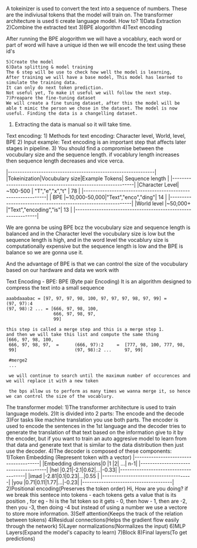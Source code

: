 A tokeinizer is used to convert the text into a sequence of numbers. These are the indiviusal tokens that the model will train on. The transformer architecture is used ti create language model. 
How to?
    1)Data Extraction
    2)Combine the extracted text
    3)BPE alogorithm
    4)Text encoding 

After running the BPE alogorithm we will have a vocablury, each word or part of word will have a unique id then we will encode the text using these id's 

    5)Create the model
    6)Data splitting & model training
    The 6 step will be use to check how well the model is learning,
    After training we will have a base model, This model has learned to simulate the training data.
    It can only do next token prediction.
    Not useful yet, To make it useful we will follow the next step.
    7)Preapare the fine-tuning dataset
    We will create a fine tuning dataset, after this the model will be able t mimic the person we chose in the dataset. The model is now useful. Finding the data is a changelling dataset.

1) Extracting the data is manual so it will take time.

Text encoding:
    1) Methods for text encoding: Character level, World, level, BPE
    2) Input example: Text encoding is an important step that affects later stages in pipeline.
    3) You should find a compromise between the vocubulary size and the sequence length.
    if vocablury length increases then sequence length decreases and vice verca.


|--------------------------------------------------------------|
|Tokeinization|Vocubulary size|Example Tokens| Sequence length |
|--------------------------------------------------------------|
|Character Level| ~100-500  |  "T","e","x","t"  |     78       |
|--------------------------------------------------------------|
|      BPE      |~10,000-50,000|"Text","enco","ding"|   14     |
|--------------------------------------------------------------|
|World level    |~50,000+      |"Text","encoding","is"|  13    |
|--------------------------------------------------------------|

We are gonna be using BPE bcz the vocubulary size and sequence length is balanced and in the Character level the vocubulary size is low but the sequence length is high, and in the word level the vocablury size is computationally expensive but the sequence length is low and the BPE is balance so we are gonna use it.

And the advantage of BPE is that we can control the size of the vocubulary based on our hardware and data we work with

Text Encoding - BPE:
    BPE (Byte pair Encoding)
    It is an algorithm designed to compress the text into a small sequence

    aaabdaaabac = [97, 97, 97, 98, 100, 97, 97, 97, 98, 97, 99] = 
    (97, 97):4
    (97, 98):2 ... = [666, 97, 98, 100,
                      666, 97, 98, 97,
                      99]

    this step is called a merge step and this is a merge step 1.
    and then we will take this list and compute the same thing 
    [666, 97, 98, 100,
     666, 97, 98, 97,  =      (666, 97):2     =  [777, 98, 100, 777, 98, 
     99]                      (97, 98):2 ...     97, 99]

     #merge2
     ...

     we will continue to search until the maximum number of occurences and we will replace it with a new token

     the bps allow us to perform as many times we wanna merge it, so hence we can control the size of the vocablury.


The transformer model:
    1)The transformer architecture is used to train language models.
    2)It is divided into 2 parts: The encode and the decode
    3)For tasks like machine translation you use both parts. The encoder is used to encode the sentences in the 1st language and the decoder tries to generate the translation of that text based on the information give to it by the encoder, but if you want to train an auto aggresive model to learn from that data and generate text that is similar to the data distribution then just use the decoder.
    4)The decoder is composed of these components:
        1)Token Embedding (Represent token with a vector)
        |--------------------------------------|
        |Embedding dimensions|0 |1 |2| ...| n-1|
        |--------------------------------------|
        |hel          |0.21|-2.1|0.62|...|-0.33|
        |--------------------------------------|
        |imad         |-2.81|0.1|0.23|...|0.55 |
        |--------------------------------------|
        |you          |0.71|0.11|1.77|...|-0.23|
        |--------------------------------------|
        2)Positional encoding(Preserves the token order)
        Hi, How are you doing?
        if we break this sentece into tokens - each tokens gets a value that is its position , for eg - hi is the 1st token so it gets - 0, then how - 1, then are -2, then you -3, then doing -4 but instead of using a number we use a vectore to store more information.
        3)Self attention(Keeps the track of the relation between tokens)
        4)Residual connections(Helps the gradient flow easily through the network)
        5)Layer normalizations(Normalizes the input)
        6)MLP Layers(Expand the model's capacity to learn)
        7)Block
        8)Final layers(To get predictions)
        